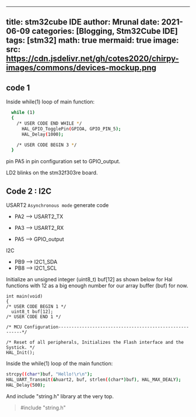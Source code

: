 
---
title: stm32cube IDE
author: Mrunal
date: 2021-06-09 
categories: [Blogging, Stm32Cube IDE]
tags: [stm32]
math: true
mermaid: true
image:
  src: https://cdn.jsdelivr.net/gh/cotes2020/chirpy-images/commons/devices-mockup.png
---



## code 1

Inside while(1) loop of main function:

```sh
  while (1)
  {
    /* USER CODE END WHILE */
	  HAL_GPIO_TogglePin(GPIOA, GPIO_PIN_5);
	  HAL_Delay(1000);

    /* USER CODE BEGIN 3 */
  }
  ```

  pin PA5 in pin configuration set to GPIO_output.

  LD2 blinks on the stm32f303re board.


  ## Code 2 : I2C

  USART2 `Asynchronous mode` generate code
  - PA2 --> USART2_TX 
  - PA3 --> USART2_RX

  - PA5 --> GPIO_output

  I2C 
  - PB9 --> I2C1_SDA
  - PB8 --> I2C1_SCL

  Initialize an unsigned integer (uint8_t) buf[12] as shown below for Hal functions with 12 as a big enough number for our array buffer (buf) for now.

  ```
  int main(void)
{
  /* USER CODE BEGIN 1 */
	uint8_t buf[12];
  /* USER CODE END 1 */

  /* MCU Configuration--------------------------------------------------------*/

  /* Reset of all peripherals, Initializes the Flash interface and the Systick. */
  HAL_Init();
```

Inside the while(1) loop of the main function:

```sh
strcpy((char*)buf, "Hello!\r\n");
HAL_UART_Transmit(&huart2, buf, strlen((char*)buf), HAL_MAX_DEALY);
HAL_Delay(500);
```
And include "string.h" library at the very top.
> #include "string.h"



